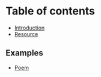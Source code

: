 # Table of contents

* [Introduction](README.md)
* [Resource](resource.md)

## Examples

* [Poem](examples/poem.md)
